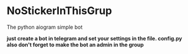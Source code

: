 # NoStickerInThisGrup
The python aiogram simple bot

**just create a bot in telegram and set your settings in the file. config.py**
**also don't forget to make the bot an admin in the group**
